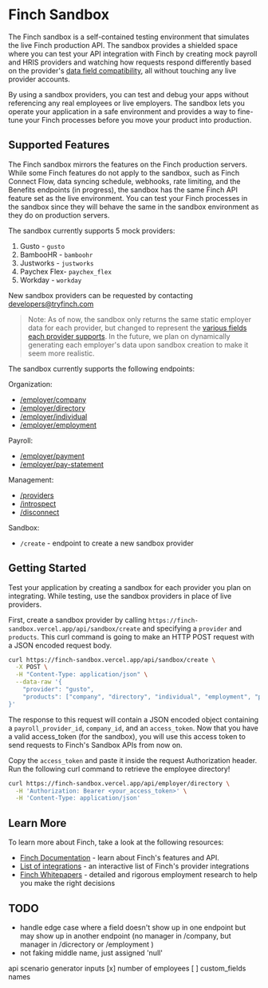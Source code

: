 # Finch Sandbox

The Finch sandbox is a self-contained testing environment that simulates the live Finch production API. The sandbox provides a shielded space where you can test your API integration with Finch by creating mock payroll and HRIS providers and watching how requests respond differently based on the provider's [data field compatibility](https://developer.tryfinch.com/docs/reference/0517ab806dda4-compatibility), all without touching any live provider accounts.

By using a sandbox providers, you can test and debug your apps without referencing any real employees or live  employers. The sandbox lets you operate your application in a safe environment and provides a way to fine-tune your Finch processes before you move your product into production.

## Supported Features

The Finch sandbox mirrors the features on the Finch production servers. While some Finch features do not apply to the sandbox, such as Finch Connect Flow, data syncing schedule, webhooks, rate limiting, and the Benefits endpoints (in progress), the sandbox has the same Finch API feature set as the live environment. You can test your Finch processes in the sandbox since they will behave the same in the sandbox environment as they do on production servers.

The sandbox currently supports 5 mock providers:

1. Gusto - `gusto`
1. BambooHR - `bamboohr`
1. Justworks - `justworks`
1. Paychex Flex- `paychex_flex`
1. Workday - `workday`

New sandbox providers can be requested by contacting [developers@tryfinch.com](mailto:developers@tryfinch.com)

> Note: As of now, the sandbox only returns the same static employer data for each provider, but changed to represent the [various fields each provider supports](https://developer.tryfinch.com/docs/reference/0517ab806dda4-compatibility). In the future, we plan on dynamically generating each employer's data upon sandbox creation to make it seem more realistic.

The sandbox currently supports the following endpoints:

Organization:

- [/employer/company](https://developer.tryfinch.com/docs/reference/33162be1eed72-company)
- [/employer/directory](https://developer.tryfinch.com/docs/reference/12419c085fc0e-directory)
- [/employer/individual](https://developer.tryfinch.com/docs/reference/9d6c83b09e205-individual)
- [/employer/employment](https://developer.tryfinch.com/docs/reference/1ba5cdec4c979-employment)

Payroll:

- [/employer/payment](https://developer.tryfinch.com/docs/reference/b811fdc2542ca-payment)
- [/employer/pay-statement](https://developer.tryfinch.com/docs/reference/d5fd02c41e83a-pay-statement)

Management:

- [/providers](https://developer.tryfinch.com/docs/reference/327c384190aeb-providers)
- [/introspect](https://developer.tryfinch.com/docs/reference/eee6e798b0f93-introspect)
- [/disconnect](https://developer.tryfinch.com/docs/reference/c65ecbd512332-disconnect)

Sandbox:

- `/create` - endpoint to create a new sandbox provider

## Getting Started

Test your application by creating a sandbox for each provider you plan on integrating. While testing, use the sandbox providers in place of live providers.

First, create a sandbox provider by calling `https://finch-sandbox.vercel.app/api/sandbox/create` and specifying a `provider` and `products`. This curl command is going to make an HTTP POST request with a JSON encoded request body.

```bash
curl https://finch-sandbox.vercel.app/api/sandbox/create \
  -X POST \
  -H "Content-Type: application/json" \
  --data-raw '{
    "provider": "gusto",
    "products": ["company", "directory", "individual", "employment", "payment", "pay_statement"]
}'
```

The response to this request will contain a JSON encoded object containing a `payroll_provider_id`, `company_id`, and an `access_token`. Now that you have a valid access_token (for the sandbox), you will use this access token to send requests to Finch's Sandbox APIs from now on.

Copy the `access_token` and paste it inside the request Authorization header. Run the following curl command to retrieve the employee directory!

```bash
curl https://finch-sandbox.vercel.app/api/employer/directory \
  -H 'Authorization: Bearer <your_access_token>' \
  -H 'Content-Type: application/json'
```

## Learn More

To learn more about Finch, take a look at the following resources:

- [Finch Documentation](https://developer.tryfinch.com/) - learn about Finch's features and API.
- [List of integrations](https://tryfinch.com/developers/integrations) - an interactive list of Finch's provider integrations
- [Finch Whitepapers](https://tryfinch.com/resources/whitepapers) - detailed and rigorous employment research to help you make the right decisions

## TODO

- handle edge case where a field doesn't show up in one endpoint but may show up in another endpoint (no manager in /company, but manager in /dicrectory or /employment )
- not faking middle name, just assigned 'null'

api scenario generator inputs
[x] number of employees
[ ] custom_fields names
